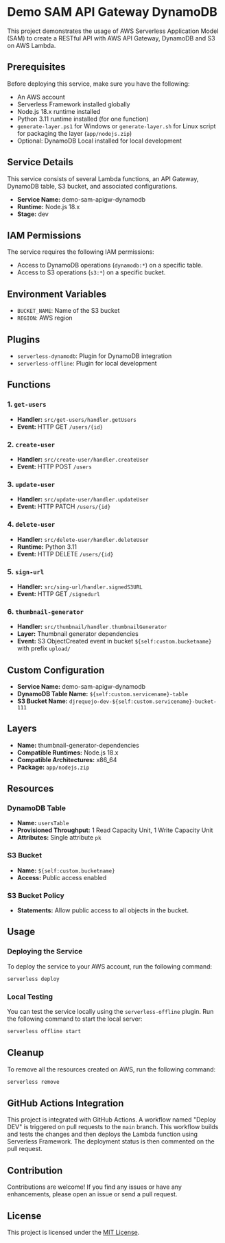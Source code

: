 # Demo SAM API Gateway DynamoDB

This project demonstrates the usage of AWS Serverless Application Model (SAM) to create a RESTful API with AWS API Gateway, DynamoDB and S3 on AWS Lambda.

## Prerequisites

Before deploying this service, make sure you have the following:
- An AWS account
- Serverless Framework installed globally
- Node.js 18.x runtime installed
- Python 3.11 runtime installed (for one function)
- `generate-layer.ps1` for Windows or `generate-layer.sh` for Linux script for packaging the layer (`app/nodejs.zip`)
- Optional: DynamoDB Local installed for local development

## Service Details

This service consists of several Lambda functions, an API Gateway, DynamoDB table, S3 bucket, and associated configurations.

- **Service Name:** demo-sam-apigw-dynamodb
- **Runtime:** Node.js 18.x
- **Stage:** dev

## IAM Permissions

The service requires the following IAM permissions:

- Access to DynamoDB operations (`dynamodb:*`) on a specific table.
- Access to S3 operations (`s3:*`) on a specific bucket.

## Environment Variables

- `BUCKET_NAME`: Name of the S3 bucket
- `REGION`: AWS region

## Plugins

- `serverless-dynamodb`: Plugin for DynamoDB integration
- `serverless-offline`: Plugin for local development

## Functions

### 1. `get-users`

- **Handler:** `src/get-users/handler.getUsers`
- **Event:** HTTP GET `/users/{id}`

### 2. `create-user`

- **Handler:** `src/create-user/handler.createUser`
- **Event:** HTTP POST `/users`

### 3. `update-user`

- **Handler:** `src/update-user/handler.updateUser`
- **Event:** HTTP PATCH `/users/{id}`

### 4. `delete-user`

- **Handler:** `src/delete-user/handler.deleteUser`
- **Runtime:** Python 3.11
- **Event:** HTTP DELETE `/users/{id}`

### 5. `sign-url`

- **Handler:** `src/sing-url/handler.signedS3URL`
- **Event:** HTTP GET `/signedurl`

### 6. `thumbnail-generator`

- **Handler:** `src/thumbnail/handler.thumbnailGenerator`
- **Layer:** Thumbnail generator dependencies
- **Event:** S3 ObjectCreated event in bucket `${self:custom.bucketname}` with prefix `upload/`

## Custom Configuration

- **Service Name:** demo-sam-apigw-dynamodb
- **DynamoDB Table Name:** `${self:custom.servicename}-table`
- **S3 Bucket Name:** `djrequejo-dev-${self:custom.servicename}-bucket-111`

## Layers

- **Name:** thumbnail-generator-dependencies
- **Compatible Runtimes:** Node.js 18.x
- **Compatible Architectures:** x86_64
- **Package:** `app/nodejs.zip`

## Resources

### DynamoDB Table

- **Name:** `usersTable`
- **Provisioned Throughput:** 1 Read Capacity Unit, 1 Write Capacity Unit
- **Attributes:** Single attribute `pk`

### S3 Bucket

- **Name:** `${self:custom.bucketname}`
- **Access:** Public access enabled

### S3 Bucket Policy

- **Statements:** Allow public access to all objects in the bucket.

## Usage

### Deploying the Service

To deploy the service to your AWS account, run the following command:

```bash
serverless deploy
```

### Local Testing

You can test the service locally using the `serverless-offline` plugin. Run the following command to start the local server:

```bash
serverless offline start
```

## Cleanup

To remove all the resources created on AWS, run the following command:

```bash
serverless remove
```

## GitHub Actions Integration

This project is integrated with GitHub Actions. A workflow named "Deploy DEV" is triggered on pull requests to the `main` branch. This workflow builds and tests the changes and then deploys the Lambda function using Serverless Framework. The deployment status is then commented on the pull request.

## Contribution

Contributions are welcome! If you find any issues or have any enhancements, please open an issue or send a pull request.

## License

This project is licensed under the [MIT License](https://opensource.org/licenses/MIT).

